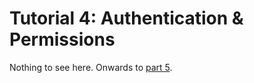 # Tutorial 4: Authentication & Permissions

Nothing to see here.  Onwards to [part 5][tut-5].

[tut-5]: 5-relationships-and-hyperlinked-apis.md